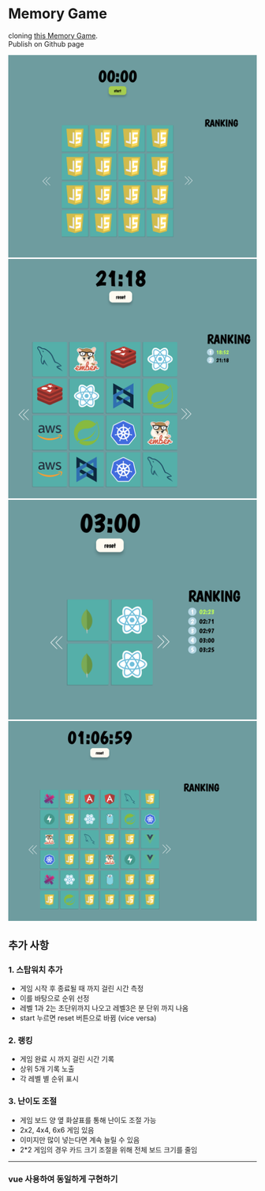 # Memory Game

cloning [this Memory Game](https://marina-ferreira.github.io/projects/js/memory-game/).  
Publish on Github page

![level2](result/level2.png)
![rank](result/rank.png)
![level1](result/level1.png)
![level3](result/level3.png)
## 추가 사항

### 1. 스탑워치 추가
- 게임 시작 후 종료될 때 까지 걸린 시간 측정
- 이를 바탕으로 순위 선정
- 레벨 1과 2는 초단위까지 나오고 레벨3은 분 단위 까지 나옴
- start 누르면 reset 버튼으로 바뀜 (vice versa)

### 2. 랭킹
- 게임 완료 시 까지 걸린 시간 기록
- 상위 5개 기록 노출
- 각 레벨 별 순위 표시

### 3. 난이도 조절
- 게임 보드 양 옆 화살표를 통해 난이도 조절 가능
- 2x2, 4x4, 6x6 게임 있음
- 이미지만 많이 넣는다면 계속 늘릴 수 있음
- 2*2 게임의 경우 카드 크기 조절을 위해 전체 보드 크기를 줄임

---
### vue 사용하여 동일하게 구현하기